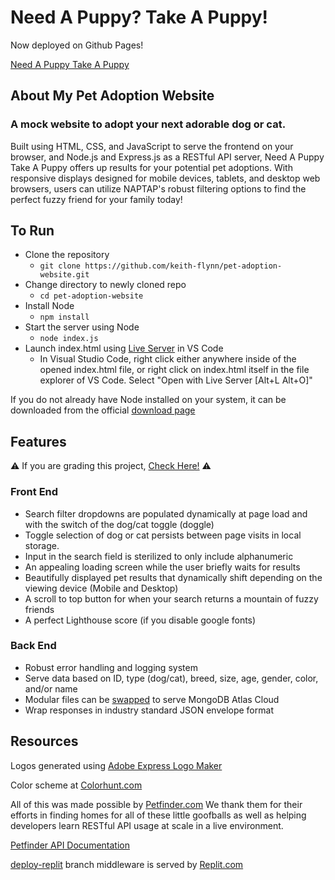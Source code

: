 # Need A Puppy? Take A Puppy!

Now deployed on Github Pages!

[Need A Puppy Take A Puppy](https://keith-flynn.github.io/pet-adoption-website/)

## About My Pet Adoption Website

### A mock website to adopt your next adorable dog or cat.

Built using HTML, CSS, and JavaScript to serve the frontend on your browser, and Node.js and Express.js as a RESTful API server, Need A Puppy Take A Puppy offers up results for your potential pet adoptions. With responsive displays designed for mobile devices, tablets, and desktop web browsers, users can utilize NAPTAP's robust filtering options to find the perfect fuzzy friend for your family today!

## To Run

 - Clone the repository 
   - `git clone https://github.com/keith-flynn/pet-adoption-website.git`
 - Change directory to newly cloned repo
   - `cd pet-adoption-website`
 - Install Node
   - `npm install`
 - Start the server using Node
   - `node index.js`
 - Launch index.html using [Live Server](https://marketplace.visualstudio.com/items?itemName=ritwickdey.LiveServer) in VS Code
   - In Visual Studio Code, right click either anywhere inside of the opened index.html file, or right click on index.html itself in the file explorer of VS Code. Select "Open with Live Server [Alt+L Alt+O]"

If you do not already have Node installed on your system, it can be downloaded from the official [download page](https://nodejs.org/en/download)

## Features

:warning: If you are grading this project, [Check Here!](https://github.com/keith-flynn/pet-adoption-website/tree/main/project-review) :warning:

### Front End

 - Search filter dropdowns are populated dynamically at page load and with the switch of the dog/cat toggle (doggle)
 - Toggle selection of dog or cat persists between page visits in local storage.
 - Input in the search field is sterilized to only include alphanumeric
 - An appealing loading screen while the user briefly waits for results
 - Beautifully displayed pet results that dynamically shift depending on the viewing device (Mobile and Desktop)
 - A scroll to top button for when your search returns a mountain of fuzzy friends
 - A perfect Lighthouse score (if you disable google fonts)

### Back End
 - Robust error handling and logging system
 - Serve data based on ID, type (dog/cat), breed, size, age, gender, color, and/or name
 - Modular files can be [swapped](https://github.com/keith-flynn/pet-adoption-website/tree/mongo) to serve MongoDB Atlas Cloud
 - Wrap responses in industry standard JSON envelope format

## Resources

Logos generated using [Adobe Express Logo Maker](https://express.adobe.com/express-apps/logo-maker/preview)

Color scheme at [Colorhunt.com](https://colorhunt.co/palette/1b262c0f4c753282b8bbe1fa)

All of this was made possible by [Petfinder.com](https://www.petfinder.com/) We thank them for their efforts in finding homes for all of these little goofballs as well as helping developers learn RESTful API usage at scale in a live environment.

[Petfinder API Documentation](https://www.petfinder.com/developers/v2/docs/)

[deploy-replit](https://github.com/keith-flynn/pet-adoption-website/tree/deploy-replit) branch middleware is served by [Replit.com](https://replit.com/)